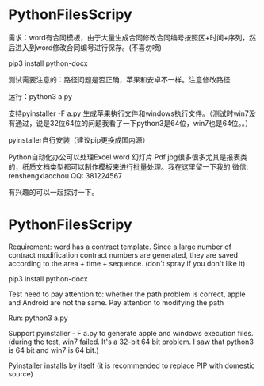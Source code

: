 # PythonFilesScripy

需求：word有合同模板，由于大量生成合同修改合同编号按照区+时间+序列，然后进入到word修改合同编号进行保存。(不喜勿喷)

pip3 install python-docx

测试需要注意的：路径问题是否正确，苹果和安卓不一样。注意修改路径

运行：python3 a.py


支持pyinstaller -F a.py 生成苹果执行文件和windows执行文件。（测试时win7没有通过，说是32位64位的问题我看了一下python3是64位，win7也是64位。。）


pyinstaller自行安装（建议pip更换成国内源）


Python自动化办公可以处理Excel word 幻灯片 Pdf jpg很多很多尤其是报表类的，纸质文档类型都可以制作模板来进行批量处理。我在这里留一下我的
微信:
    renshengxiaochou
QQ: 381224567

有兴趣的可以一起探讨一下。



# PythonFilesScripy

Requirement: word has a contract template. Since a large number of contract modification contract numbers are generated, they are saved according to the area + time + sequence. (don't spray if you don't like it)

pip3 install python-docx

Test need to pay attention to: whether the path problem is correct, apple and Android are not the same. Pay attention to modifying the path

Run: python3 a.py


Support pyinstaller - F a.py to generate apple and windows execution files. (during the test, win7 failed. It's a 32-bit 64 bit problem. I saw that python3 is 64 bit and win7 is 64 bit.)


Pyinstaller installs by itself (it is recommended to replace PIP with domestic source)
